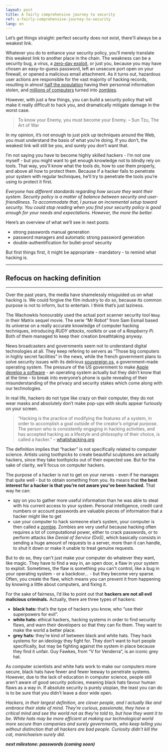 ```yaml
---
layout: post
title: A fairly comprehensive journey to security
ref: a-fairly-comprehensive-journey-to-security
lang: en
---
```


Let’s get things straight: perfect security does not exist, there'll always be a weakest link.

Whatever you do to enhance your security policy, you’ll merely translate this weakest link to another place in the chain. The weakness can be a security bug, a virus, a [zero-day exploit](https://en.wikipedia.org/wiki/Zero-day_(computing)), or just you, because you may have chosen an easy-to-guess password, left an unsecure port open on your firewall, or opened a malicious email attachment. As it turns out, hazardous user actions are responsible for the vast majority of hacking records, resulting in almost [half the population](http://money.cnn.com/2014/05/28/technology/security/hack-data-breach/) having their personnal information stolen, and [millions of computers](http://www.cnet.com/news/finjan-finds-botnet-of-1-9-million-infected-computers/) turned into [zombies](https://en.wikipedia.org/wiki/Zombie_(computer_science)).

However, with just a few things, you can build a security policy that will make it really difficult to hack you, and dramatically mitigate damage in the worst case.

>To know your Enemy, you must become your Enemy.
– Sun Tzu, The Art of War

In my opinion, it’s not enough to just pick up techniques around the Web, you must understand the basis of what you’re doing. If you don’t, the weakest link will still be you, and surely you don’t want that.

I’m not saying you have to become highly skilled hackers - I’m not one myself - but you might want to get enough knowledge not to blindly rely on tools. That way, you’ll know what the tools do, how to use them properly, and above all how to protect them. Because if a hacker fails to penetrate your system with regular techniques, he’ll try to penetrate the tools you’re using to protect it first.

*Everyone has different standards regarding how secure they want their system. Security policy is a matter of balance between security and user-friendliness. To accommodate that, I pursue an incremental setup toward security. You could stop reading when you find your security policy is good enough for your needs and expectations. However, the more the better.*

Here’s an overview of what we’ll see in next posts:

* strong passwords manual generation
* password managers and automatic strong password generation
* double-authentification for bullet-proof security

But first things first, it might be appropriate - mandatory - to remind what hacking is.

---

## Refocus on hacking definition

---

Over the past years, the media have shamelessly misguided us on what hacking is. We could forgive the film industry to do so, because its common purpose is not to inform, but to entertain. I think that’s just laziness.

The Wachowkis honourably used the actual port scanner security tool `Nmap` in their Matrix sequel movie. The serie “Mr Robot” from Sam Esmail based its universe on a really accurate knowledge of computer hacking techniques, introducing *RUDY attacks*, *rootkits* or use of a *Raspberry Pi*. Both of them managed to keep their creation breathtaking anyway.

News broadcasters and governments seem not to understand digital technologies at all. They keep refering to servers as “Those big computers in highly secret facilities” in the news, while the french government plans to solve security issues with its delirious [souvereign os](http://lexpansion.lexpress.fr/high-tech/delphine-batho-defend-la-creation-d-un-os-souverain-et-desespere-internet_1756517.html), a government-made operating system. The pressure of the US government to make [Apple develop a software](http://www.nytimes.com/2016/03/18/technology/apple-encryption-engineers-if-ordered-to-unlock-iphone-might-resist.html?&_r=0) - an operating system actually but they didn’t know that at the time - to break into everyone’s phone is quite revealing of their misunderstanding of the privacy and security stakes which come along with our technologies.

In real life, hackers do not type like crazy on their computer, they do not wear masks and absolutely don’t make pop-ups with skulls appear furiously on your screen.

>“Hacking is the practice of modifying the features of a system, in order to accomplish a goal outside of the creator’s original purpose. The person who is consistently engaging in hacking activities, and has accepted hacking as a lifestyle and philosophy of their choice, is called a hacker.”
– [whatishacking.org](http://whatishacking.org/)

The definition implies that “hacker” is not specifically related to computer science. Artists using toothpicks to create beautiful sculptures are actually hackers, since they take toothpicks out of their expected use. But for the sake of clarity, we’ll focus on computer hackers.

The purpose of a hacker is not to get on your nerves - even if he manages that quite well - but to obtain something from you. Its means that **the best interest for a hacker is that you’re not aware you’ve been hacked.** That way he can:

* spy on you to gather more useful information than he was able to steal with his current access to your system. Personal intelligence, credit card numbers or account passwords are valuable pieces of information that a hacker might like to get
* use your computer to hack someone else’s system, your computer is then called a [zombie](https://en.wikipedia.org/wiki/Zombie_(computer_science)). Zombies are very useful because hacking often requires a lot of computational power, either to crack passwords, or to perform attacks like *Denial of Service (DoS)*, which basically consists in sending a huge amount of requests to a server, more than it can handle, to shut it down or make it unable to treat genuine requests.

But to do so, they can't just make your computer do whatever they want, like magic. They have to find a way in, an open door, a flaw in your system to exploit. Sometimes, the flaw is something you can't control, like a bug in your operating system - or a backdoor... - but they become very sparse. Often, you create the flaw, which means you can prevent it from happening by knowing a little about computers, and fixing it.

For the sake of fairness, I’d like to point out that **hackers are not all evil malicious criminals.** Actually, there are three types of hackers:

* **black hats:** that’s the type of hackers you know, who “use their superpowers for evil”.
* **white hats:** ethical hackers, hacking systems in order to find security flaws, and warn their developers so that they can fix them. They want to make the world a better place.
* **grey hats:** they’re kind of between black and white hats. They hack systems for an ideology they fight for. They don’t want to hurt people specifically, but may be fighting against the system in place because they find it unfair. Guy Fawkes, from “V for Venderra”, is an iconic grey hat.

As computer scientists and white hats work to make our computers more secure, black hats have fewer and fewer leeway to penetrate systems. However, due to the lack of education in computer science, people still aren’t aware of good security policies, meaning black hats favour human flaws as a way in. If absolute security is purely utopian, the least you can do is to be sure that you didn’t leave a door wide open.

*Hackers, in their largest definition, are clever people, and I actually like and embrace their state of mind. They’re curious, passionate, they have a critical mind and see the world not as they’re told to, but how they want it to be. White hats may be more efficient at making our technological world more secure than companies and surely governments, who keep telling you without distinction that all hackers are bad people. Curiosity didn't kill the cat, manichaeism surely did.*

***next milestone: passwords (coming soon)***

